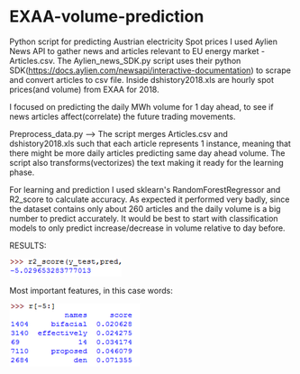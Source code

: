 # EXAA-volume-prediction
Python script for predicting Austrian electricity Spot prices
I used Aylien News API to gather news and articles relevant to EU energy market - Articles.csv.
The Aylien_news_SDK.py script uses their python SDK(https://docs.aylien.com/newsapi/interactive-documentation) 
to scrape and convert articles to csv file.
Inside dshistory2018.xls are hourly spot prices(and volume) from EXAA for 2018. 

I focused on predicting the daily MWh volume for 1 day ahead, to see if news articles affect(correlate) the future trading movements.

Preprocess_data.py --> The script merges Articles.csv and dshistory2018.xls such that each article represents 1 instance,
meaning that there might be more daily articles predicting same day ahead volume.
The script also transforms(vectorizes) the text making it ready for the learning phase.

For learning and prediction I used sklearn's RandomForestRegressor and R2_score to calculate accuracy.
As expected it performed very badly, since the dataset contains only about 260 articles and the daily volume is 
a big number to predict accurately.
It would be best to start with classification models to only predict increase/decrease in volume relative to day before.

RESULTS:

![Result](R2.PNG)

Most important features, in this case words:

![Result](Features.PNG)
